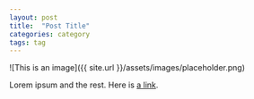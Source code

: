 ```yaml
---
layout: post
title:  "Post Title"
categories: category
tags: tag
---
```


![This is an image]({{ site.url }}/assets/images/placeholder.png)

Lorem ipsum and the rest. Here is [a link][google].

[google]: http://google.com